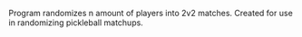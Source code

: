 Program randomizes n amount of players into 2v2 matches. Created for use in randomizing pickleball matchups. 
